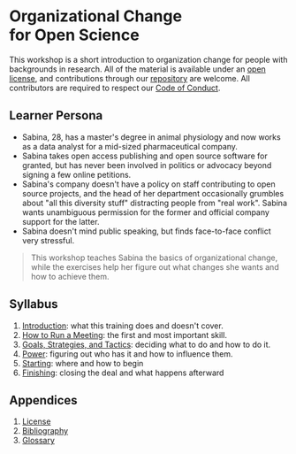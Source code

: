 # Organizational&nbsp;Change for&nbsp;Open&nbsp;Science

This workshop is a short introduction to organization change
for people with backgrounds in research.
All of the material is available under an [open license](./LICENSE.md),
and contributions through our [repository][repo] are welcome.
All contributors are required to respect our [Code of Conduct](./CODE_OF_CONDUCT.md).

## Learner Persona

-   Sabina, 28, has a master's degree in animal physiology
    and now works as a data analyst for a mid-sized pharmaceutical company.
-   Sabina takes open access publishing and open source software for granted,
    but has never been involved in politics or advocacy beyond signing a few online petitions.
-   Sabina's company doesn't have a policy on staff contributing to open source projects,
    and the head of her department occasionally grumbles about "all this diversity stuff" distracting people from "real work".
    Sabina wants unambiguous permission for the former and official company support for the latter.
-   Sabina doesn't mind public speaking,
    but finds face-to-face conflict very stressful.

> This workshop teaches Sabina the basics of organizational change,
> while the exercises help her figure out what changes she wants
> and how to achieve them.

## Syllabus

1.  [Introduction](@root/01_intro/): what this training does and doesn't cover.
1.  [How to Run a Meeting](@root/02_meeting/): the first and most important skill.
1.  [Goals, Strategies, and Tactics](@root/03_gst/): deciding what to do and how to do it.
1.  [Power](@root/04_power/): figuring out who has it and how to influence them.
1.  [Starting](@root/05_start/): where and how to begin
1.  [Finishing](@root/06_finish/): closing the deal and what happens afterward

##  Appendices

1.  [License](@root/license/)
1.  [Bibliography](@root/bibliography/)
1.  [Glossary](@root/glossary/)

[email]: mailto:gvwilson@third-bit.com
[repo]: https://github.com/gvwilson/change
